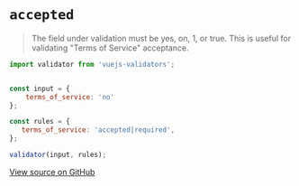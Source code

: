 # `accepted`

> The field under validation must be yes, on, 1, or true. This is useful for validating "Terms of Service" acceptance.

```js bash
import validator from 'vuejs-validators';


const input = {
    terms_of_service: 'no'
};

const rules = {
   terms_of_service: 'accepted|required',
};

validator(input, rules);
```
[View source on GitHub](https://github.com/{user}/{repo}/blob/master/src/methods/example.js)
